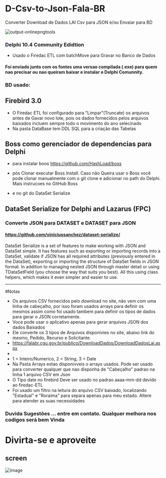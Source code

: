 # D-Csv-to-Json-Fala-BR
Converter Download de Dados LAI Csv para JSON e/ou Envaiar para BD

![output-onlinepngtools](https://user-images.githubusercontent.com/12707032/134813053-e58f3c44-99c9-45a4-8c0a-290e97032adb.png)


### Delphi 10.4 Community Edidtion
   - Usado o Firedac ETL com batchMove para Gravar no Banco de Dados
   
#### Foi enviado junto com os fontes uma versao compilada (.exe) para quem nao precisar ou nao queiram baixar e instalar o Delphi Comunnity.



### BD usado:
## Firebird 3.0
   - O Firedac ETL foi configurado para "Limpar"(Truncate)  os arquivos antes de Gavar novo lote, pois os dados fornecidos pelos arquivos baixados incluem sempre todo o movimento do ano selecinado
   - Na pasta DataBase tem DDL SQL para a criação das Tabelas

## Boss como gerenciador de dependencias para Delphi
  - para instalar boos
    https://github.com/HashLoad/boss
   
  - pós Clonar executar Boss Install. Caso não Queira usar o Boss você pode clonar  manualmente com o git clone e adicionar no path do Delphi. Mais instrucoes no GitHub Boss
  - e no git do DataSet Serialize
  
## DataSet Serialize for Delphi and Lazarus (FPC)

### Converte JSON para DATASET e DATASET para JSON

#### https://github.com/viniciussanchez/dataset-serialize/

DataSet Serialize is a set of features to make working with JSON and DataSet simple. It has features such as exporting or importing records into a DataSet, validate if JSON has all required attributes (previously entered in the DataSet), exporting or importing the structure of DataSet fields in JSON format. In addition to managing nested JSON through master detail or using TDataSetField (you choose the way that suits you best). All this using class helpers, which makes it even simpler and easier to use.

- ---------------------------------------------------------------------------------------------------------

#Notas

- Os arquivos CSV fornecidos pelo download no site, não vem com uma linha de cabeçalho, por isso foram usados arrays para definir os mesmos assim como foi usado tambem para definir os tipos de dados para gerar o JSON corretamente.
- Voce pode usar o aplicativo apenas para gerar arquivos JSON dos dados Baixados
- Ele converte os 3 tipos de Arquivos disponivies no site, abaixo link do mesmo, Pedido, Recurso e Solicitante.
- https://falabr.cgu.gov.br/publico/DownloadDados/DownloadDadosLai.aspx 
- 
- 1 = Inteiro/Numerico, 2 = String, 3 = Date
- Na Pasta Arrays estao disponivveis o arrays usados. Pode ser usado para converter qualquer  que nao disponha de "Cabeçalho" padrao na linha 1 arquivo CSV em Json
- O Tipo date no firebird Deve ser usado no padrao aaaa-mm-dd devido ao firedac-ETL
- Foi usado um filtro na leitura do arquivo CSV baixado, localizando "Estadual" e "Roraima" para separa apenas para meu estado. Altere para atender as suas necessidades




### Duvida Sugestões ... entre em contato. Qualquer melhora nos codigos será bem Vinda

# Divirta-se e aproveite



## screen

![image](https://user-images.githubusercontent.com/12707032/134814237-70e04e26-071d-4a46-9871-d0f2c0a37c0a.png)





